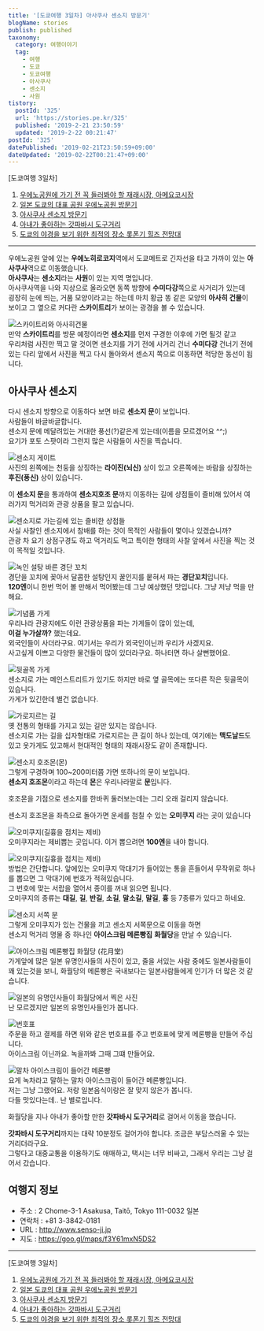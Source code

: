 ```yaml
---
title: '[도쿄여행 3일차] 아사쿠사 센소지 방문기'
blogName: stories
publish: published
taxonomy:
  category: 여행이야기
  tag:
    - 여행
    - 도쿄
    - 도쿄여행
    - 아사쿠사
    - 센소지
    - 사원
tistory:
  postId: '325'
  url: 'https://stories.pe.kr/325'
  published: '2019-2-21 23:50:59'
  updated: '2019-2-22 00:21:47'
postId: '325'
datePublished: '2019-02-21T23:50:59+09:00'
dateUpdated: '2019-02-22T00:21:47+09:00'
---
```




[도쿄여행 3일차]  
1. [우에노공원에 가기 전 꼭 들러봐야 할 재래시장, 아메요코시장](https://stories.pe.kr/322)  
1. [일본 도쿄의 대표 공원 우에노공원 방문기](https://stories.pe.kr/323)  
1. [아사쿠사 센소지 방문기](https://stories.pe.kr/325)  
1. [아내가 좋아하는 갓파바시 도구거리](https://stories.pe.kr/326)  
1. [도쿄의 야경을 보기 위한 최적의 장소 롯폰기 힐즈 전망대](https://stories.pe.kr/327)  

---

 우에노공원 앞에 있는 **우에노히로코지**역에서 도쿄메트로 긴자선을 타고 가까이 있는 **아사쿠사**역으로 이동했습니다.  
**아사쿠사**는 **센소지**라는 **사원**이 있는 지역 명입니다.  
아사쿠사역을 나와 지상으로 올라오면 동쪽 방향에 **수미다강**쪽으로 사거리가 있는데   
굉장히 눈에 띄는, 거품 모양이라고는 하는데 마치 황금 똥 같은 모양의 **아사히 건물**이 보이고 그 옆으로 커다란 **스카이트리**가 보이는 광경을 볼 수 있습니다.  

![스카이트리와 아사히건물](images/2019-02-21-11-04-26.jpg)  
만약 **스카이트리**를 방문 예정이라면 **센소지**를 먼저 구경한 이후에 가면 될것 같고  
우리처럼 사진만 찍고 말 것이면 센소지를 가기 전에 사거리 건너 **수미다강** 건너기 전에 있는 다리 앞에서 사진을 찍고 다시 돌아와서 센소지 쪽으로 이동하면 적당한 동선이 됩니다. 


## 아사쿠사 센소지   
다시 센소지 방향으로 이동하다 보면 바로 **센소지 문**이 보입니다.  
사람들이 바글바글합니다.  
센소지 문에 메달려있는 거대한 풍선(?)같은게 있는데(이름을 모르겠어요 ^^;)   
요기가 포토 스팟이라 그런지 많은 사람들이 사진을 찍습니다. 

![센소지 게이트](images/2019-02-21-11-11-00.jpg)  
사진의 왼쪽에는 천둥을 상징하는 **라이진(뇌신)** 상이 있고 오른쪽에는 바람을 상징하는 **후진(풍신)** 상이 있습니다.  

이 **센소지 문**을 통과하여 **센소지호조 문**까지 이동하는 길에 상점들이 즐비해 있어서 여러가지 먹거리와 관광 상품을 팔고 있습니다.  

![센소지로 가는길에 있는 즐비한 상점들](images/2019-02-21-11-14-00.jpg)   
사실 사찰인 센소지에서 참배를 하는 것이 목적인 사람들이 몇이나 있겠습니까?  
관광 차 요기 상점구경도 하고 먹거리도 먹고 특이한 형태의 사찰 앞에서 사진을 찍는 것이 목적일 것입니다.  

![녹인 설탕 바른 경단 꼬치](images/2019-02-21-11-20-15.jpg)  
경단을 꼬치에 꽂아서 달콤한 설탕인지 꿀인지를 뭍혀서 파는 **경단꼬치**입니다.  
**120엔**이니 한번 먹어 볼 만해서 먹어봤는데 그냥 예상했던 맛입니다. 그냥 저냥 먹을 만 해요.

![기념품 가게](images/2019-02-21-11-27-35.jpg)   
우리나라 관광지에도 이런 관광상품을 파는 가게들이 많이 있는데,  
**이걸 누가살까?** 했는데요.  
외국인들이 사더라구요. 여기서는 우리가 외국인이닌까 우리가 사겠지요.  
사고싶게 이쁘고 다양한 물건들이 많이 있더라구요. 하나터면 하나 살뻔했어요.  

![뒷골목 가게](images/2019-02-21-11-33-36.jpg)  
센소지로 가는 메인스트리트가 있기도 하지만 바로 옆 골목에는 또다른 작은 뒷골목이 있습니다.  
가게가 있긴한데 별건 없습니다.  

![가로지르는 길](images/2019-02-21-11-35-26.jpg)  
옛 전통의 형태를 가지고 있는 길만 있지는 않습니다.  
센소지로 가는 길을 십자형태로 가로지르는 큰 길이 하나 있는데, 
여기에는 **맥도날드**도 있고 옷가게도 있고해서 현대적인 형태의 재래시장도 같이 존재합니다.  

![센소지 호조몬(몬)](images/2019-02-21-11-30-15.jpg)   
그렇게 구경하며 100~200미터쯤 가면 또하나의 문이 보입니다.  
**센소지 호조몬**이라고 하는데 **몬**은 우리나라말로 **문**입니다.    

호조몬을 기점으로 센소지를 한바퀴 둘러보는데는 그리 오래 걸리지 않습니다.  

센소지 호조몬을 좌측으로 돌아가면 운세를 첨칠 수 있는 **오미쿠지** 라는 곳이 있습니다   

![오미쿠지(길흉을 점치는 제비)](images/2019-02-21-11-38-53.jpg)  
오미쿠지라는 제비뽑는 곳입니다. 이거 뽑으려면 **100엔**을 내야 합니다.  

![오미쿠지(길흉을 점치는 제비)](images/2019-02-21-11-40-58.jpg)  
방법은 간단합니다. 앞에있는 오미쿠지 막대기가 들어있는 통을 흔들어서 무작위로 하나를 뽑으면 그 막대기에 번호가 적혀있습니다.  
그 번호에 맞는 서랍을 열어서 종이를 꺼내 읽으면 됩니다.   
오미쿠지의 종류는 **대길**, **길**, **반길**, **소길**, **말소길**, **말길**, **흉** 등 7종류가 있다고 하네요.  

![센소지 서쪽 문](images/2019-02-21-11-43-20.jpg)  
그렇게 오미쿠지가 있는 건물을 끼고 센소지 서쪽문으로 이동을 하면  
센소지 먹거리 명물 중 하나인 **아이스크림 메론빵집** **화월당**을 만날 수 있습니다.  

![아이스크림 메론빵집 화월당 (花月堂)](images/2019-02-21-11-49-15.jpg)   
가게앞에 많은 일본 유명인사들의 사진이 있고, 줄을 서있는 사람 중에도 일본사람들이 꽤 있는것을 보니, 
화월당의 메론빵은 국내보다는 일본사람들에게 인기가 더 많은 것 같습니다.  

![일본의 유명인사들이 화월당에서 찍은 사진](images/2019-02-21-11-53-14.jpg)  
난 모르겠지만 일본의 유명인사들인가 봅니다.  

![번호표](images/2019-02-21-11-54-12.jpg)  
주문을 하고 결제를 하면 위와 같은 번호표를 주고 번호표에 맞게 메론빵을 만들어 주십니다.  
아이스크림 이닌까요. 녹을까봐 그때 그떄 만들어요.

![말차 아이스크림이 들어간 메론빵](images/2019-02-21-11-56-11.jpg)  
요게 녹차라고 말하는 말차 아이스크림이 들어간 메론빵입니다.  
저는 그냥 그랬어요. 저랑 일본음식이랑은 잘 맞지 않은가 봅니다.  
다들 맛있다는데.. 난 별로입니다.  

화월당을 지나 아내가 좋아할 만한 **갓파바시 도구거리**로 걸어서 이동을 했습니다.  

 **갓파바시 도구거리**까지는 대략 10분정도 걸어가야 합니다. 조금은 부담스러울 수 있는 거리더라구요.  
 그렇다고 대중교통을 이용하기도 애매하고, 택시는 너무 비싸고, 그래서 우리는 그냥 걸어서 갔습니다.  


## 여행지 정보  
- 주소 : 2 Chome-3-1 Asakusa, Taitō, Tokyo 111-0032 일본   
- 연락처 : +81 3-3842-0181  
- URL : http://www.senso-ji.jp  
- 지도 : https://goo.gl/maps/f3Y61mxN5DS2 

---  

[도쿄여행 3일차]  
1. [우에노공원에 가기 전 꼭 들러봐야 할 재래시장, 아메요코시장](https://stories.pe.kr/322)  
1. [일본 도쿄의 대표 공원 우에노공원 방문기](https://stories.pe.kr/323)  
1. [아사쿠사 센소지 방문기](https://stories.pe.kr/325)  
1. [아내가 좋아하는 갓파바시 도구거리](https://stories.pe.kr/326)  
1. [도쿄의 야경을 보기 위한 최적의 장소 롯폰기 힐즈 전망대](https://stories.pe.kr/327)  
